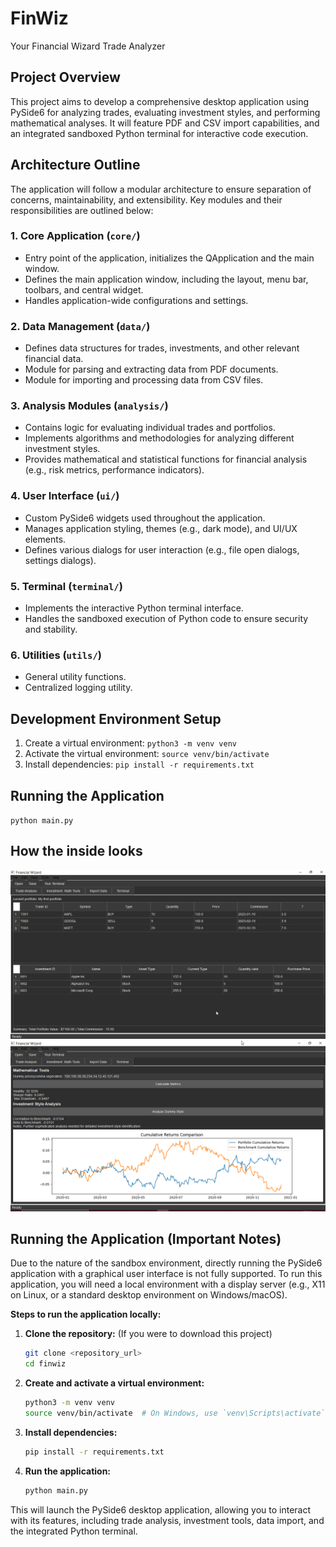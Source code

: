 # FinWiz  
Your Financial Wizard Trade Analyzer

## Project Overview

This project aims to develop a comprehensive desktop application using PySide6 for analyzing trades, evaluating investment styles, and performing mathematical analyses. It will feature PDF and CSV import capabilities, and an integrated sandboxed Python terminal for interactive code execution.

## Architecture Outline

The application will follow a modular architecture to ensure separation of concerns, maintainability, and extensibility. Key modules and their responsibilities are outlined below:

### 1. Core Application (`core/`)
- Entry point of the application, initializes the QApplication and the main window.
- Defines the main application window, including the layout, menu bar, toolbars, and central widget.
- Handles application-wide configurations and settings.

### 2. Data Management (`data/`)
- Defines data structures for trades, investments, and other relevant financial data.
- Module for parsing and extracting data from PDF documents.
- Module for importing and processing data from CSV files.

### 3. Analysis Modules (`analysis/`)
- Contains logic for evaluating individual trades and portfolios.
- Implements algorithms and methodologies for analyzing different investment styles.
- Provides mathematical and statistical functions for financial analysis (e.g., risk metrics, performance indicators).

### 4. User Interface (`ui/`)
- Custom PySide6 widgets used throughout the application.
- Manages application styling, themes (e.g., dark mode), and UI/UX elements.
- Defines various dialogs for user interaction (e.g., file open dialogs, settings dialogs).

### 5. Terminal (`terminal/`)
- Implements the interactive Python terminal interface.
- Handles the sandboxed execution of Python code to ensure security and stability.

### 6. Utilities (`utils/`)
- General utility functions.
- Centralized logging utility.

## Development Environment Setup

1. Create a virtual environment:
   `python3 -m venv venv`
2. Activate the virtual environment:
   `source venv/bin/activate`
3. Install dependencies:
   `pip install -r requirements.txt`

## Running the Application

`python main.py`

## How the inside looks
<img src ="screenshots\home.png">
<img src = "screenshots\analysis.png">


## Running the Application (Important Notes)

Due to the nature of the sandbox environment, directly running the PySide6 application with a graphical user interface is not fully supported. To run this application, you will need a local environment with a display server (e.g., X11 on Linux, or a standard desktop environment on Windows/macOS).

**Steps to run the application locally:**

1.  **Clone the repository:** (If you were to download this project)
    ```bash
    git clone <repository_url>
    cd finwiz
    ```
2.  **Create and activate a virtual environment:**
    ```bash
    python3 -m venv venv
    source venv/bin/activate  # On Windows, use `venv\Scripts\activate`
    ```
3.  **Install dependencies:**
    ```bash
    pip install -r requirements.txt
    ```
4.  **Run the application:**
    ```bash
    python main.py
    ```

This will launch the PySide6 desktop application, allowing you to interact with its features, including trade analysis, investment tools, data import, and the integrated Python terminal.



